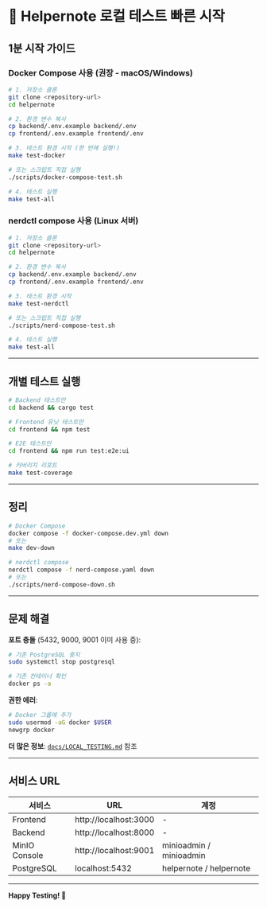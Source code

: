# 🚀 Helpernote 로컬 테스트 빠른 시작

## 1분 시작 가이드

### Docker Compose 사용 (권장 - macOS/Windows)

```bash
# 1. 저장소 클론
git clone <repository-url>
cd helpernote

# 2. 환경 변수 복사
cp backend/.env.example backend/.env
cp frontend/.env.example frontend/.env

# 3. 테스트 환경 시작 (한 번에 실행!)
make test-docker

# 또는 스크립트 직접 실행
./scripts/docker-compose-test.sh

# 4. 테스트 실행
make test-all
```

### nerdctl compose 사용 (Linux 서버)

```bash
# 1. 저장소 클론
git clone <repository-url>
cd helpernote

# 2. 환경 변수 복사
cp backend/.env.example backend/.env
cp frontend/.env.example frontend/.env

# 3. 테스트 환경 시작
make test-nerdctl

# 또는 스크립트 직접 실행
./scripts/nerd-compose-test.sh

# 4. 테스트 실행
make test-all
```

---

## 개별 테스트 실행

```bash
# Backend 테스트만
cd backend && cargo test

# Frontend 유닛 테스트만
cd frontend && npm test

# E2E 테스트만
cd frontend && npm run test:e2e:ui

# 커버리지 리포트
make test-coverage
```

---

## 정리

```bash
# Docker Compose
docker compose -f docker-compose.dev.yml down
# 또는
make dev-down

# nerdctl compose
nerdctl compose -f nerd-compose.yaml down
# 또는
./scripts/nerd-compose-down.sh
```

---

## 문제 해결

**포트 충돌** (5432, 9000, 9001 이미 사용 중):
```bash
# 기존 PostgreSQL 중지
sudo systemctl stop postgresql

# 기존 컨테이너 확인
docker ps -a
```

**권한 에러**:
```bash
# Docker 그룹에 추가
sudo usermod -aG docker $USER
newgrp docker
```

**더 많은 정보**: [`docs/LOCAL_TESTING.md`](docs/LOCAL_TESTING.md) 참조

---

## 서비스 URL

| 서비스 | URL | 계정 |
|--------|-----|------|
| Frontend | http://localhost:3000 | - |
| Backend | http://localhost:8000 | - |
| MinIO Console | http://localhost:9001 | minioadmin / minioadmin |
| PostgreSQL | localhost:5432 | helpernote / helpernote |

---

**Happy Testing! 🎉**
